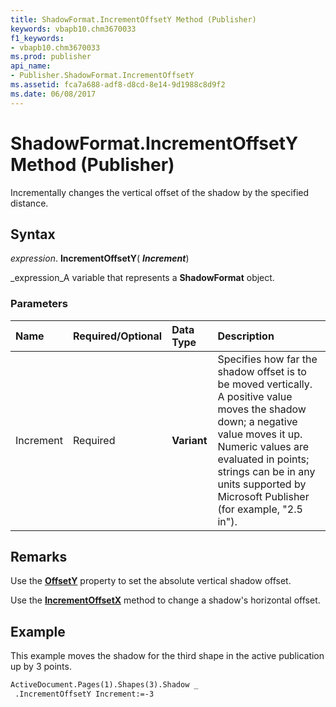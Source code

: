 ```yaml
---
title: ShadowFormat.IncrementOffsetY Method (Publisher)
keywords: vbapb10.chm3670033
f1_keywords:
- vbapb10.chm3670033
ms.prod: publisher
api_name:
- Publisher.ShadowFormat.IncrementOffsetY
ms.assetid: fca7a688-adf8-d8cd-8e14-9d1988c8d9f2
ms.date: 06/08/2017
---
```



# ShadowFormat.IncrementOffsetY Method (Publisher)

Incrementally changes the vertical offset of the shadow by the specified distance.


## Syntax

 _expression_. **IncrementOffsetY**( **_Increment_**)

 _expression_A variable that represents a  **ShadowFormat** object.


### Parameters



|**Name**|**Required/Optional**|**Data Type**|**Description**|
|:-----|:-----|:-----|:-----|
|Increment|Required| **Variant**|Specifies how far the shadow offset is to be moved vertically. A positive value moves the shadow down; a negative value moves it up. Numeric values are evaluated in points; strings can be in any units supported by Microsoft Publisher (for example, "2.5 in").|

## Remarks

Use the  **[OffsetY](Publisher.PictureFormat.OffsetY.md)** property to set the absolute vertical shadow offset.

Use the  **[IncrementOffsetX](Publisher.ShadowFormat.IncrementOffsetX.md)** method to change a shadow's horizontal offset.


## Example

This example moves the shadow for the third shape in the active publication up by 3 points.


```vb
ActiveDocument.Pages(1).Shapes(3).Shadow _ 
 .IncrementOffsetY Increment:=-3 

```



